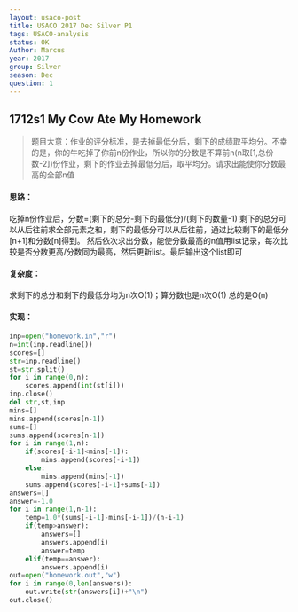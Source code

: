 ```yaml
---
layout: usaco-post
title: USACO 2017 Dec Silver P1
tags: USACO-analysis
status: OK
Author: Marcus
year: 2017
group: Silver
season: Dec
question: 1
---
```


## 1712s1 My Cow Ate My Homework

> 题目大意：作业的评分标准，是去掉最低分后，剩下的成绩取平均分。不幸的是，你的牛吃掉了你前n份作业，所以你的分数是不算前n(n取[1,总份数-2])份作业，剩下的作业去掉最低分后，取平均分。请求出能使你分数最高的全部n值

#### 思路：

吃掉n份作业后，分数=(剩下的总分-剩下的最低分)/(剩下的数量-1)
剩下的总分可以从后往前求全部元素之和，剩下的最低分可以从后往前，通过比较剩下的最低分[n+1]和分数[n]得到。
然后依次求出分数，能使分数最高的n值用list记录，每次比较是否分数更高/分数同为最高，然后更新list。最后输出这个list即可

#### 复杂度：

求剩下的总分和剩下的最低分均为n次O(1)；算分数也是n次O(1)
总的是O(n)

#### 实现：

```python
inp=open("homework.in","r")
n=int(inp.readline())
scores=[]
str=inp.readline()
st=str.split()
for i in range(0,n):
    scores.append(int(st[i]))
inp.close()
del str,st,inp
mins=[]
mins.append(scores[n-1])
sums=[]
sums.append(scores[n-1])
for i in range(1,n):
    if(scores[-i-1]<mins[-1]):
        mins.append(scores[-i-1])
    else:
        mins.append(mins[-1])
    sums.append(scores[-i-1]+sums[-1])
answers=[]
answer=-1.0
for i in range(1,n-1):
    temp=1.0*(sums[-i-1]-mins[-i-1])/(n-i-1)
    if(temp>answer):
        answers=[]
        answers.append(i)
        answer=temp
    elif(temp==answer):
        answers.append(i)
out=open("homework.out","w")
for i in range(0,len(answers)):
    out.write(str(answers[i])+"\n")
out.close()
```


